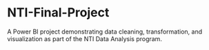 # NTI-Final-Project
A Power BI project demonstrating data cleaning, transformation, and visualization as part of the NTI Data Analysis program.
